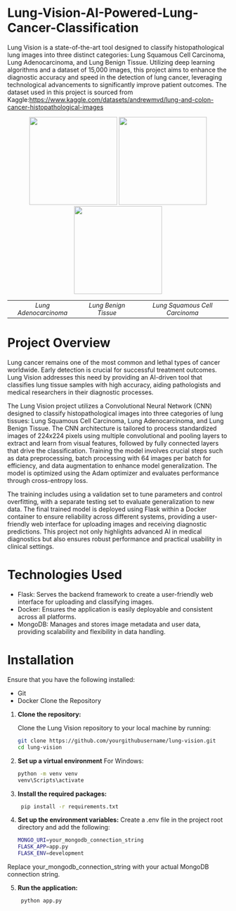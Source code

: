 # Lung-Vision-AI-Powered-Lung-Cancer-Classification

Lung Vision is a state-of-the-art tool designed to classify histopathological lung images into three distinct categories: Lung Squamous Cell Carcinoma, Lung Adenocarcinoma, and Lung Benign Tissue. Utilizing deep learning algorithms and a dataset of 15,000 images, this project aims to enhance the diagnostic accuracy and speed in the detection of lung cancer, leveraging technological advancements to significantly improve patient outcomes. The dataset used in this project is sourced from Kaggle:https://www.kaggle.com/datasets/andrewmvd/lung-and-colon-cancer-histopathological-images

<p align="center">
  <img src="https://github.com/0bushra/Lung-Vision-AI-Powered-Lung-Cancer-Classification/assets/103776716/73cc31cf-eefb-43b6-8b37-1d0002e429fc" width="200">
  <img src="https://github.com/0bushra/Lung-Vision-AI-Powered-Lung-Cancer-Classification/assets/103776716/76139a15-c27c-4b72-b877-88f922827c59" width="200">
  <img src="https://github.com/0bushra/Lung-Vision-AI-Powered-Lung-Cancer-Classification/assets/103776716/1c3a0221-7bf2-4622-98bd-66ff3011fe9d" width="200">
</p>
<table align="center" style="font-size: 14px; text-align: center; width: 100%;">
  <tr>
    <td><em>Lung Adenocarcinoma</em></td>
    <td><em>Lung Benign Tissue</em></td>
    <td><em>Lung Squamous Cell Carcinoma</em></td>
  </tr>
</table>






# Project Overview
Lung cancer remains one of the most common and lethal types of cancer worldwide. Early detection is crucial for successful treatment outcomes. Lung Vision addresses this need by providing an AI-driven tool that classifies lung tissue samples with high accuracy, aiding pathologists and medical researchers in their diagnostic processes.


The Lung Vision project utilizes a Convolutional Neural Network (CNN) designed to classify histopathological images into three categories of lung tissues: Lung Squamous Cell Carcinoma, Lung Adenocarcinoma, and Lung Benign Tissue. The CNN architecture is tailored to process standardized images of 224x224 pixels using multiple convolutional and pooling layers to extract and learn from visual features, followed by fully connected layers that drive the classification. Training the model involves crucial steps such as data preprocessing, batch processing with 64 images per batch for efficiency, and data augmentation to enhance model generalization. The model is optimized using the Adam optimizer and evaluates performance through cross-entropy loss.

The training includes using a validation set to tune parameters and control overfitting, with a separate testing set to evaluate generalization to new data. The final trained model is deployed using Flask within a Docker container to ensure reliability across different systems, providing a user-friendly web interface for uploading images and receiving diagnostic predictions. This project not only highlights advanced AI in medical diagnostics but also ensures robust performance and practical usability in clinical settings.

# Technologies Used
- Flask: Serves the backend framework to create a user-friendly web interface for uploading and classifying images.
- Docker: Ensures the application is easily deployable and consistent across all platforms.
- MongoDB: Manages and stores image metadata and user data, providing scalability and flexibility in data handling.

# Installation
Ensure that you have the following installed:

- Git
- Docker
Clone the Repository
1. **Clone the repository:**

   Clone the Lung Vision repository to your local machine by running:

   ```bash
   git clone https://github.com/yourgithubusername/lung-vision.git
   cd lung-vision
2. **Set up a virtual environment**
   For Windows:
      ```bash
      python -m venv venv
      venv\Scripts\activate
3. **Install the required packages:**
    ```bash
     pip install -r requirements.txt

4. **Set up the environment variables:**
 Create a .env file in the project root directory and add the following:
   ```bash
   MONGO_URI=your_mongodb_connection_string
   FLASK_APP=app.py
   FLASK_ENV=development
Replace your_mongodb_connection_string with your actual MongoDB connection string.

5. **Run the application:**
   ```bash
    python app.py



